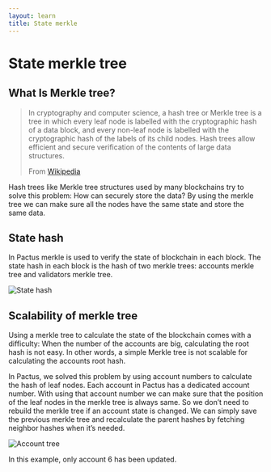 ```yaml
---
layout: learn
title: State merkle
---
```


# State merkle tree

## What Is Merkle tree?

> In cryptography and computer science, a hash tree or Merkle tree is a tree in which every leaf node
> is labelled with the cryptographic hash of a data block, and every non-leaf node is labelled with
> the cryptographic hash of the labels of its child nodes. Hash trees allow efficient and secure
> verification of the contents of large data structures.
>
> From [Wikipedia](https://en.wikipedia.org/wiki/Merkle_tree)

Hash trees like Merkle tree structures used by many blockchains try to solve this problem: How can
securely store the data? By using the merkle tree we can make sure all the nodes have the same state
and store the same data.

## State hash

In Pactus merkle is used to verify the state of blockchain in each block. The state hash in each block
is the hash of two merkle trees: accounts merkle tree and validators merkle tree.

![State hash](/assets/images/pactus_state_root.png)

## Scalability of merkle tree

Using a merkle tree to calculate the state of the blockchain comes with a difficulty: When the
number of the accounts are big, calculating the root hash is not easy. In other words, a simple
Merkle tree is not scalable for calculating the accounts root hash.

In Pactus, we solved this problem by using account numbers to calculate the hash of leaf nodes. Each
account in Pactus has a dedicated account number. With using that account number we can make sure that
the position of the leaf nodes in the merkle tree is always same. So we don’t need to rebuild the
merkle tree if an account state is changed. We can simply save the previous merkle tree and
recalculate the parent hashes by fetching neighbor hashes when it’s needed.

![Account tree](/assets/images/pactus_state_root_account_tree.png)

In this example, only account 6 has been updated.
